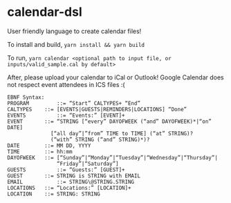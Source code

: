 # calendar-dsl
User friendly language to create calendar files!

To install and build, `yarn install && yarn build`

To run, `yarn calendar <optional path to input file, or inputs/valid_sample.cal by default>`

After, please upload your calendar to iCal or Outlook! Google Calendar does not respect event attendees in ICS files :(

```
EBNF Syntax:
PROGRAM	        ::=	“Start” CALTYPES+ “End” 
CALTYPES	::=	[EVENTS|GUESTS|REMINDERS|LOCATIONS] “Done”
EVENTS	        ::=	“Events:” [EVENT]+
EVENT		::=	“STRING [“every” DAYOFWEEK (“and” DAYOFWEEK)*|“on” DATE]
              [“all day”|”from” TIME to TIME] (“at” STRING)?
              (“with” STRING (“and” STRING)*)?
DATE		::=	MM DD, YYYY
TIME		::= hh:mm
DAYOFWEEK 	::=	[“Sunday”|“Monday”|“Tuesday”|“Wednesday”|“Thursday”|
                “Friday”|“Saturday”]
GUESTS	        ::=	“Guests:” [GUEST]+
GUEST		::=	STRING is STRING with EMAIL
EMAIL 	        ::= STRING\@STRING.STRING
LOCATIONS	::=	“Locations:” [LOCATION]+
LOCATION	::= STRING: STRING
```